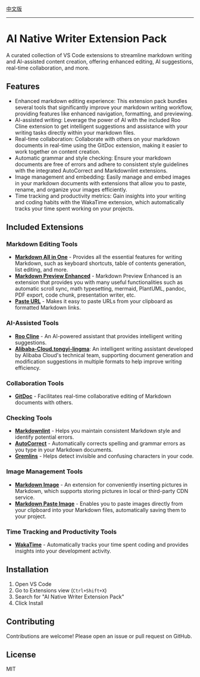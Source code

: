 
[中文版](README.zh-CN.md)

---

# AI Native Writer Extension Pack

A curated collection of VS Code extensions to streamline markdown writing and AI-assisted content creation, offering enhanced editing, AI suggestions, real-time collaboration, and more.

## Features

- Enhanced markdown editing experience: This extension pack bundles several tools that significantly improve your markdown writing workflow, providing features like enhanced navigation, formatting, and previewing.
- AI-assisted writing: Leverage the power of AI with the included Roo Cline extension to get intelligent suggestions and assistance with your writing tasks directly within your markdown files.
- Real-time collaboration: Collaborate with others on your markdown documents in real-time using the GitDoc extension, making it easier to work together on content creation.
- Automatic grammar and style checking: Ensure your markdown documents are free of errors and adhere to consistent style guidelines with the integrated AutoCorrect and Markdownlint extensions.
- Image management and embedding: Easily manage and embed images in your markdown documents with extensions that allow you to paste, rename, and organize your images efficiently.
- Time tracking and productivity metrics: Gain insights into your writing and coding habits with the WakaTime extension, which automatically tracks your time spent working on your projects.

## Included Extensions

### Markdown Editing Tools

- **[Markdown All in One](https://marketplace.visualstudio.com/items?itemName=yzhang.markdown-all-in-one)** - Provides all the essential features for writing Markdown, such as keyboard shortcuts, table of contents generation, list editing, and more.
- **[Markdown Preview Enhanced](https://marketplace.visualstudio.com/items?itemName=shd101wyy.markdown-preview-enhanced)** - Markdown Preview Enhanced is an extension that provides you with many useful functionalities such as automatic scroll sync, math typesetting, mermaid, PlantUML, pandoc, PDF export, code chunk, presentation writer, etc.
- **[Paste URL](https://marketplace.visualstudio.com/items?itemName=kukushi.pasteurl)** - Makes it easy to paste URLs from your clipboard as formatted Markdown links.

### AI-Assisted Tools

- **[Roo Cline](https://marketplace.visualstudio.com/items?itemName=RooVeterinaryInc.roo-cline)** - An AI-powered assistant that provides intelligent writing suggestions.
- **[Alibaba-Cloud.tongyi-lingma](https://marketplace.visualstudio.com/items?itemName=Alibaba-Cloud.tongyi-lingma)**: An intelligent writing assistant developed by Alibaba Cloud's technical team, supporting document generation and modification suggestions in multiple formats to help improve writing efficiency.

### Collaboration Tools

- **[GitDoc](https://marketplace.visualstudio.com/items?itemName=vsls-contrib.gitdoc)** - Facilitates real-time collaborative editing of Markdown documents with others.

### Checking Tools

- **[Markdownlint](https://marketplace.visualstudio.com/items?itemName=davidanson.vscode-markdownlint)** - Helps you maintain consistent Markdown style and identify potential errors.
- **[AutoCorrect](https://marketplace.visualstudio.com/items?itemName=huacnlee.autocorrect)** - Automatically corrects spelling and grammar errors as you type in your Markdown documents.
- **[Gremlins](https://marketplace.visualstudio.com/items?itemName=nhoizey.gremlins)** - Helps detect invisible and confusing characters in your code.

### Image Management Tools

- **[Markdown Image](https://marketplace.visualstudio.com/items?itemName=hancel.markdown-image)** - An extension for conveniently inserting pictures in Markdown, which supports storing pictures in local or third-party CDN service.
- **[Markdown Paste Image](https://marketplace.visualstudio.com/items?itemName=telesoho.vscode-markdown-paste-image)** - Enables you to paste images directly from your clipboard into your Markdown files, automatically saving them to your project.

### Time Tracking and Productivity Tools

- **[WakaTime](https://marketplace.visualstudio.com/items?itemName=WakaTime.vscode-wakatime)** - Automatically tracks your time spent coding and provides insights into your development activity.

## Installation

1. Open VS Code
2. Go to Extensions view (`Ctrl+Shift+X`)
3. Search for "AI Native Writer Extension Pack"
4. Click Install

## Contributing

Contributions are welcome! Please open an issue or pull request on GitHub.

## License

MIT
